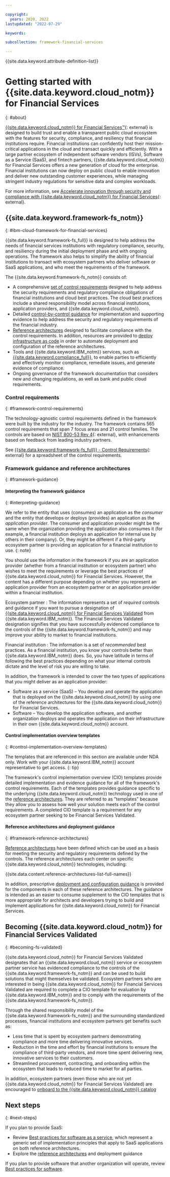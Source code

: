 ```yaml
---

copyright:
  years: 2020, 2022
lastupdated: "2022-07-29"

keywords: 

subcollection: framework-financial-services

---
```


{{site.data.keyword.attribute-definition-list}}

# Getting started with {{site.data.keyword.cloud_notm}} for Financial Services
{: #about}

[{{site.data.keyword.cloud_notm}} for Financial Services™](https://www.ibm.com/cloud/financial-services){: external} is designed to build trust and enable a transparent public cloud ecosystem with the features for security, compliance, and resiliency that financial institutions require. Financial institutions can confidently host their mission-critical applications in the cloud and transact quickly and efficiently. With a large partner ecosystem of independent software vendors (ISVs), Software as a Service (SaaS), and fintech partners, {{site.data.keyword.cloud_notm}} for Financial Services offers a new generation of cloud for the enterprise. Financial institutions can now deploy on public cloud to enable innovation and deliver new outstanding customer experiences, while managing stringent industry regulations for sensitive data and complex workloads.

For more information, see [Accelerate innovation through security and compliance with {{site.data.keyword.cloud_notm}} for Financial Services](https://www.ibm.com/downloads/cas/1OLRGDBA){: external}.

## {{site.data.keyword.framework-fs_notm}}
{: #ibm-cloud-framework-for-financial-services}

{{site.data.keyword.framework-fs_full}} is designed to help address the needs of financial services institutions with regulatory compliance, security, and resiliency during the initial deployment phase and with ongoing operations. The framework also helps to simplify the ability of financial institutions to transact with ecosystem partners who deliver software or SaaS applications, and who meet the requirements of the framework.

The {{site.data.keyword.framework-fs_notm}} consists of:

* A comprehensive [set of control requirements](#control-requirements) designed to help address the security requirements and regulatory compliance obligations of financial institutions and cloud best practices. The cloud best practices include a shared responsibility model across financial institutions, application providers, and {{site.data.keyword.cloud_notm}}.
* Detailed [control-by-control guidance](#framework-guidance) for implementation and supporting evidence to help address the security and regulatory requirements of the financial industry. 
* [Reference architectures](#framework-reference-architectures) designed to facilitate compliance with the control requirements. In addition, resources are provided to [deploy infrastructure as code](/docs/framework-financial-services?topic=framework-financial-services-shared-deploy-infrastructure-as-code) in order to automate deployment and configuration of the reference architectures.
* Tools and {{site.data.keyword.IBM_notm}} services, such as [{{site.data.keyword.compliance_full}}](/docs/framework-financial-services?topic=framework-financial-services-shared-monitoring-compliance), to enable parties to efficiently and effectively monitor compliance, remediate issues, and generate evidence of compliance.
* Ongoing governance of the framework documentation that considers new and changing regulations, as well as bank and public cloud requirements.

### Control requirements
{: #framework-control-requirements}

The technology-agnostic control requirements defined in the framework were built by the industry for the industry. The framework contains 565 control requirements that span 7 focus areas and 21 control families. The controls are based on [NIST 800-53 Rev 4](https://csrc.nist.gov/Projects/risk-management/sp800-53-controls/release-search#!/800-53?version=4.0){: external}, with enhancements based on feedback from leading industry partners.

See [{{site.data.keyword.framework-fs_full}} - Control Requirements](https://cloud.ibm.com/media/docs/downloads/framework-financial-services/IBM_Cloud_Framework_for_Financial_Services_-_Control_Requirements_v1.1.0.xlsx){: external} for a spreadsheet of the control requirements.

### Framework guidance and reference architectures
{: #framework-guidance}

#### Interpreting the framework guidance
{: #interpreting-guidance}

We refer to the entity that uses (consumes) an application as the _consumer_ and the entity that develops or deploys (provides) an application as the _application provider_. The consumer and application provider might be the same when the organization providing the application also consumes it (for example, a financial institution deploys an application for internal use by others in their company). Or, they might be different if a third-party ecosystem partner is providing an application for a financial institution to use.
{: note}

You should use the information in the framework if you are an application provider (whether from a financial institution or ecosystem partner) who wishes to meet the requirements or leverage the best practices of {{site.data.keyword.cloud_notm}} for Financial Services. However, the content has a different purpose depending on whether you represent an application provider from an ecosystem partner or an application provider within a financial institution.

Ecosystem partner
:   The information represents a set of _required_ controls and guidance if you want to pursue a designation of [{{site.data.keyword.cloud_notm}} for Financial Services Validated](#becoming-fs-validated) from {{site.data.keyword.IBM_notm}}. The Financial Services Validated designation signifies that you have successfully evidenced compliance to the controls of the {{site.data.keyword.framework-fs_notm}} and may improve your ability to market to financial institutions.

Financial institution
:   The information is a set of _recommended_ best practices. As a financial institution, you know your controls better than {{site.data.keyword.IBM_notm}} does. So, you have latitude in terms of following the best practices depending on what your internal controls dictate and the level of risk you are willing to take.

In addition, the framework is intended to cover the two types of applications that you might deliver as an application provider:

* Software as a service (SaaS) – You develop and operate the application that is deployed on the {{site.data.keyword.cloud_notm}} by using one of the reference architectures for the {{site.data.keyword.cloud_notm}} for Financial Services.
* Software – You develop the application software, and another organization deploys and operates the application on their infrastructure in their own {{site.data.keyword.cloud_notm}} account.

#### Control implementation overview templates
{: #control-implementation-overview-templates}

The templates that are referenced in this section are available under NDA only. Work with your {{site.data.keyword.IBM_notm}} account representative to get access.
{: tip}



The framework's control implementation overview (CIO) templates provide detailed implementation and evidence guidance for all of the framework's control requirements. Each of the templates provides guidance specific to the underlying {{site.data.keyword.cloud_notm}} technology used in one of the [reference architectures](#framework-reference-architectures). They are referred to as "templates" because they allow you to assess how well your solution meets each of the control requirements. A completed CIO template is a requirement for any ecosystem partner seeking to be Financial Services Validated.



#### Reference architectures and deployment guidance
{: #framework-reference-architectures}

[Reference architectures](/docs/framework-financial-services?topic=framework-financial-services-reference-architecture-overview) have been defined which can be used as a basis for meeting the security and regulatory requirements defined by the controls. The reference architectures each center on specific {{site.data.keyword.cloud_notm}} technologies, including:

{{site.data.content.reference-architectures-list-full-names}}

In addition, prescriptive [deployment and configuration guidance](/docs/framework-financial-services?topic=framework-financial-services-shared-deployment-setup-environment) is provided for the components in each of these reference architectures. The guidance is intended as an easier to consume supplement to the CIO templates that is more appropriate for architects and developers trying to build and implement applications for {{site.data.keyword.cloud_notm}} for Financial Services.

## Becoming {{site.data.keyword.cloud_notm}} for Financial Services Validated
{: #becoming-fs-validated}

{{site.data.keyword.cloud_notm}} for Financial Services Validated designates that an {{site.data.keyword.cloud_notm}} service or ecosystem partner service has evidenced compliance to the controls of the {{site.data.keyword.framework-fs_notm}} and can be used to build solutions that might themselves be validated. Ecosystem partners who are interested in being {{site.data.keyword.cloud_notm}} for Financial Services Validated are required to complete a CIO template for evaluation by {{site.data.keyword.IBM_notm}} and to comply with the requirements of the {{site.data.keyword.framework-fs_notm}}.

Through the shared responsibility model of the {{site.data.keyword.framework-fs_notm}} and the surrounding standardized processes, financial institutions and ecosystem partners get benefits such as:

* Less time that is spent by ecosystem partners demonstrating compliance and more time delivering innovative services.
* Reduction in the time and effort by financial institutions to ensure the compliance of third-party vendors, and more time spent delivering new, innovative services to their customers.
* Streamlined procurement, contracting, and onboarding within the ecosystem that leads to reduced time to market for all parties.

In addition, ecosystem partners (even those who are not yet {{site.data.keyword.cloud_notm}} for Financial Services Validated) are encouraged to [onboard to the {{site.data.keyword.cloud_notm}} catalog](/docs/framework-financial-services?topic=framework-financial-services-onboarding-to-catalog)

## Next steps
{: #next-steps}

If you plan to provide SaaS:

* Review [Best practices for software as a service](/docs/framework-financial-services?topic=framework-financial-services-best-practices), which represent a generic set of implementation principles that apply to SaaS applications on both reference architectures.
* Explore the [reference architectures](/docs/framework-financial-services?topic=framework-financial-services-reference-architecture-overview) and deployment guidance

If you plan to provide software that another organization will operate, review [Best practices for software](/docs/framework-financial-services?topic=framework-financial-services-best-practices-software).
